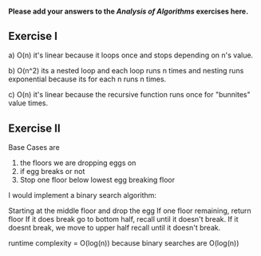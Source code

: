 #### Please add your answers to the ***Analysis of  Algorithms*** exercises here.

## Exercise I

a) O(n) it's linear because it loops once and stops depending on n's value.


b) O(n^2) its a nested loop and each loop runs n times and nesting runs exponential because its for each n runs n times.


c) O(n) it's linear because the recursive function runs once for "bunnites" value times.

## Exercise II
Base Cases are
1) the floors we are dropping eggs on
2) if egg breaks or not
3) Stop one floor below lowest egg breaking floor

I would implement a binary search algorithm: 

Starting at the middle floor and drop the egg
    If one floor remaining,
        return floor
    If it does break go to bottom half, 
        recall until it doesn't break. 
    If it doesnt break, 
        we move to upper half
        recall until it doesn't break.

runtime complexity = O(log(n)) because binary searches are O(log(n))
